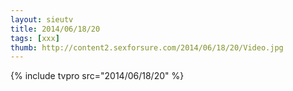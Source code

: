 ```yaml
--- 
layout: sieutv
title: 2014/06/18/20
tags: [xxx]
thumb: http://content2.sexforsure.com/2014/06/18/20/Video.jpg
---
```

{% include tvpro src="2014/06/18/20" %} 

